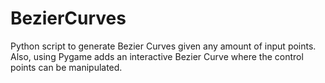 # BezierCurves
Python script to generate Bezier Curves given any amount of input points. Also, using Pygame adds an interactive Bezier Curve where the control points can be manipulated.
